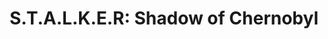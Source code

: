 ---
title: "S.T.A.L.K.E.R: Shadow of Chernobyl"
platforms:
  - title: pc
    layouts:
      - title: default
        keys:
          control:
            - crouch
          shift:
            - low crouch
            - sneak
          q:
            - lean left
          e:
            - lean right
          "1-6":
            - select weapon
          y:
            - change ammo type
          "mouse wheel up":
            - selects next weapon
          "mouse wheel down":
            - selects previous weapon
          "left click":
            - fire
          "right click":
            - zoom
          r:
            - reload
          v:
            - select grenade launcher attachment (available with some weapons)
          0:
            - next firing mode
          9:
            - previous firing mode
          i:
            - inventory window
          p:
            - display current storyline quest
          m:
            - map
          h:
            - pda contacts
          l:
            - activate flashlight
          n:
            - night vision
          "]":
            - quick bandage
          "[":
            - quick heal
          g:
            - drop weapon
          f:
            - use selected object
          f12:
            - screenshot
          esc:
            - exit game
          pause:
            - pause game
      - title: multiplayer
        keys:
          7:
            - equip select artifact
          tab:
            - display scores window
          ",":
            - display public chat
          ".":
            - display team chat
          b:
            - display purchasing menu
          o:
            - display skin menu
          u:
            - display team menu
          f5:
            - start voting session
          f6:
            - submit vote
          f7:
            - vote no
          f8:
            - vote yes
          c:
            - voice message 1
          z:
            - voice message 2
---